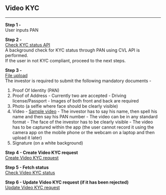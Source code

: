 ## Video KYC
----------------

**Step 1 -**<br>
  User inputs PAN

**Step 2 -**<br>
  [Check KYC status API](https://fintechprimitives.com/api/#post-create-kyc-check)<br>
  A background check for KYC status through PAN using CVL API is performed.<br>
  If the user in not KYC compliant, proceed to the next steps.

**Step 3 -**<br>
[File upload](https://fintechprimitives.com/api/#post-file-upload)<br>
The investor is required to submit the following mandatory documents - 
  1. Proof Of Identity (PAN)
  2. Proof of Address
    - Currently two are accepted - Driving license/Passport
    - Images of both front and back are required
  3. Photo (a selfie where face should be clearly visible)
  4. Video
    - [Sample video](../../pages/workflows/video-kyc-faq)
    - The investor has to say his name, then spell his name and then say his PAN number
    - The video can be in any standard format
    - The face of the investor has to be clearly visible
    - The video has to be captured within the app (the user cannot record it using the camera app on the mobile phone or the webcam on a laptop and then upload it later)
  5. Signature (on a white background)

**Step 4 - Create Video KYC request**<br>
[Create Video KYC request](https://fintechprimitives.com/api/#post-create-video-kyc-request)

<!--
**Step 5 - Create a purchase order**<br>
As per regulations, a customer shall perform the activity of KYC only if he/she has the intent of making an investment into mutual funds. Hence, along with the KYC, a purchase transaction also needs to be submitted, and a folio created respectively. 

[Create purchase order](../../pages/workflows/create-lumpsum-order)
-->

**Step 5 - Fetch status**<br>
[Check Video KYC status](https://fintechprimitives.com/api/#get-get-video-kyc-request)

**Step 6 - Update Video KYC request (if it has been rejected)**<br>
[Update Video KYC request](https://fintechprimitives.com/api/#put-update-video-kyc-request)
